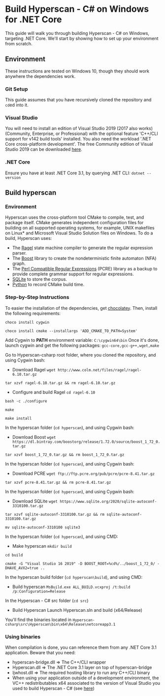 # Build Hyperscan - C# on Windows for .NET Core

This guide will walk you through building Hyperscan - C# on Windows, targeting .NET Core.
We'll start by showing how to set up your environment from scratch.

## Environment

These instructions are tested on Windows 10, though they should work anywhere the dependencies work.

### Git Setup

This guide assumes that you have recursively cloned the repository and `cd`ed into it.

### Visual Studio

You will need to install an edition of Visual Studio 2019 (2017 also works) (Community, Enterprise, or Professional) with the optional feature 'C++/CLI support for v142 build tools' installed.
You also need the workload '.NET Core cross-platform development'.
The free Community edition of Visual Studio 2019 can be downloaded [here](https://www.visualstudio.com/visual-studio-community-vs/).

### .NET Core

Ensure you have at least .NET Core 3.1, by querying .NET CLI: `dotnet --version`

## Build hyperscan

### Environment
Hyperscan uses the cross-platform tool CMake to compile, test, and package itself. CMake generates independent configuration files for building on all supported operating systems, for example, UNIX makefiles on Linux* and Microsoft Visual Studio Solution files on Windows. To do a build, Hyperscan uses:

* The [Ragel](http://www.colm.net/open-source/ragel/) state machine compiler to generate the regular expression parser.
* The [Boost](https://www.boost.org/) library to create the nondeterministic finite automaton (NFA) graph.
* The [Perl Compatible Regular Expressions](https://www.pcre.org/) (PCRE) library as a backup to provide complete grammar support for regular expressions.
* [SQLite](https://www.sqlite.org/index.html) to store the corpus.
* [Python](https://www.python.org/) to record CMake build time.

### Step-by-Step Instructions
To easier the installation of the dependencies, get [chocolatey](https://chocolatey.org/install).
Then, install the following requirements:

`choco install cygwin`

`choco install cmake --installargs 'ADD_CMAKE_TO_PATH=System'`

Add Cygwin to **PATH** environment variable: `C:\cygwin64\bin`
Once it's done, launch cygwin and get the following packages:
`gcc-core,gcc-g++,wget,make`

Go to Hyperscan-csharp root folder, where you cloned the repository, and using Cygwin bash:
* Download Ragel
`wget http://www.colm.net/files/ragel/ragel-6.10.tar.gz`

`tar xzvf ragel-6.10.tar.gz && rm ragel-6.10.tar.gz`
* Configure and build Ragel
`cd ragel-6.10`

`bash -c ./configure`

`make`

`make install`

 In the hyperscan folder (`cd hyperscan`), and using Cygwin bash:
 * Download Boost
`wget https://dl.bintray.com/boostorg/release/1.72.0/source/boost_1_72_0.tar.gz`

`tar xzvf boost_1_72_0.tar.gz && rm boost_1_72_0.tar.gz`

In the hyperscan folder (`cd hyperscan`), and using Cygwin bash:
* Download PCRE
`wget ftp://ftp.pcre.org/pub/pcre/pcre-8.41.tar.gz`

`tar xzvf pcre-8.41.tar.gz && rm pcre-8.41.tar.gz`

In the hyperscan folder (`cd hyperscan`), and using Cygwin bash:
* Download SQLite
`wget https://www.sqlite.org/2020/sqlite-autoconf-3310100.tar.gz`

`tar xzvf sqlite-autoconf-3310100.tar.gz && rm sqlite-autoconf-3310100.tar.gz`

`mv sqlite-autoconf-3310100 sqlite3`

In the hyperscan folder (`cd hyperscan`), and using CMD:
* Make hyperscan
`mkdir build`

`cd build`

`cmake -G "Visual Studio 16 2019" -D BOOST_ROOT=%cd%/../boost_1_72_0/ -DHAVE_AVX2=true ..` 

In the hyperscan build folder (`cd hyperscan\build`), and using CMD:
* Build hyperscan
`MsBuild.exe ALL_BUILD.vcxproj /t:build /p:Configuration=Release`

In the Hyperscan - C# src folder (`cd src`)
* Build Hyperscan
Launch Hyperscan.sln and build (x64/Release)

You'll find the binaries located in `Hyperscan-csharp\src\Hyperscan\bin\x64\Release\netcoreapp3.1`

### Using binaries
When compilation is done, you can reference them from any .NET Core 3.1 application.
Beware that you need:
* hyperscan-bridge.dll => The C++/CLI wrapper
* Hyperscan.dll => The .NET Core 3.1 layer on top of hyperscan-bridge
* Ijwhost.dll => The required hosting library to run any C++/CLI binary
* When using your application outside of a development environment, the VC++ redistributables x64 associated to the version of Visual Studio you used to build Hyperscan - C# (see [here](https://support.microsoft.com/fr-fr/help/2977003/the-latest-supported-visual-c-downloads))